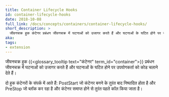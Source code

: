```yaml
---
title: Container Lifecycle Hooks
id: container-lifecycle-hooks
date: 2018-10-08
full_link: /docs/concepts/containers/container-lifecycle-hooks/
short_description: >
  जीवनचक्र हुक कंटेनर प्रबंधन जीवनचक्र में घटनाओं को उजागर करते हैं और घटनाओं के घटित होने पर उपयोगकर्ता को कोड चलाने देते हैं।
aka:
tags:
- extension
---
```

  जीवनचक्र हुक {{<glossary_tooltip text="कंटेनर" term_id="container">}} प्रबंधन जीवनचक्र में घटनाओं को उजागर करते हैं और घटनाओं के घटित होने पर उपयोगकर्ता को कोड चलाने देते हैं।

<!--more-->

दो हुक कंटेनरों के संपर्क में आते हैं: PostStart जो कंटेनर बनने के तुरंत बाद निष्पादित होता है और PreStop जो ब्लॉक कर रहा है और कंटेनर समाप्त होने से तुरंत पहले कॉल किया जाता है।
